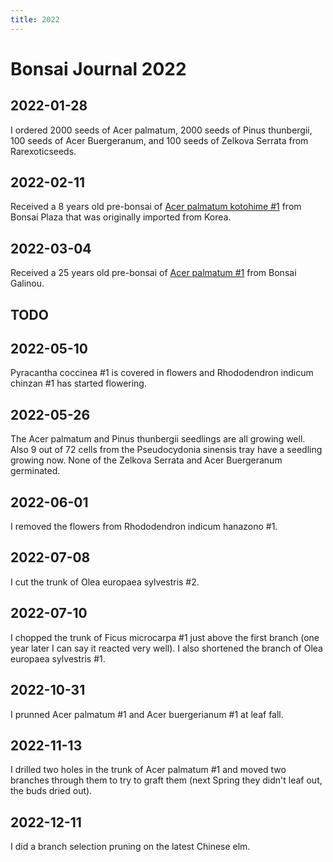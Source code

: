 ```yaml
---
title: 2022
---
```


# Bonsai Journal 2022

## 2022-01-28

I ordered 2000 seeds of Acer palmatum, 2000 seeds of Pinus thunbergii, 100
seeds of Acer Buergeranum, and 100 seeds of Zelkova Serrata from Rarexoticseeds.

## 2022-02-11

Received a 8 years old pre-bonsai of
[Acer palmatum kotohime #1](/bonsai/collection/acer-palmatum-kotohime-1)
from Bonsai Plaza that was originally imported from Korea.

## 2022-03-04

Received a 25 years old pre-bonsai of
[Acer palmatum #1](/bonsai/collection/acer-palmatum-1)
from Bonsai Galinou.

## TODO

## 2022-05-10

Pyracantha coccinea #1 is covered in flowers and Rhododendron indicum chinzan #1
has started flowering.

## 2022-05-26

The Acer palmatum and Pinus thunbergii seedlings are all growing well. Also 9
out of 72 cells from the Pseudocydonia sinensis tray have a seedling growing
now. None of the Zelkova Serrata and Acer Buergeranum germinated.

## 2022-06-01

I removed the flowers from Rhododendron indicum hanazono #1.

## 2022-07-08

I cut the trunk of Olea europaea sylvestris #2.

## 2022-07-10

I chopped the trunk of Ficus microcarpa #1 just above the first branch (one
year later I can say it reacted very well). I also shortened the branch of Olea
europaea sylvestris #1.

## 2022-10-31

I prunned Acer palmatum #1 and Acer buergerianum #1 at leaf fall.

## 2022-11-13

I drilled two holes in the trunk of Acer palmatum #1 and moved two branches
through them to try to graft them (next Spring they didn't leaf out, the buds
dried out).

## 2022-12-11

I did a branch selection pruning on the latest Chinese elm.
